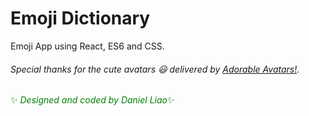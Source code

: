 # Emoji Dictionary

Emoji App using React, ES6 and CSS.



###### *Special thanks for the cute avatars :smiley: delivered by [Adorable Avatars!](http://avatars.adorable.io/).*

<font color="green"> :sparkles: *Designed and coded by Daniel Liao*:sparkles:</font>



